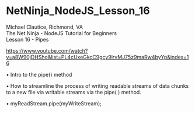 # NetNinja_NodeJS_Lesson_16
Michael Clautice, Richmond, VA<br>
The Net Ninja - NodeJS Tutorial for Beginners<br>
Lesson 16 - Pipes

https://www.youtube.com/watch?v=a8W90jDHSho&list=PL4cUxeGkcC9gcy9lrvMJ75z9maRw4byYp&index=16

• Intro to the pipe() method

• How to streamline the process of writing readable streams of data chunks to a new file via writable streams via the pipe( ) method. 

• myReadStream.pipe(myWriteStream);


